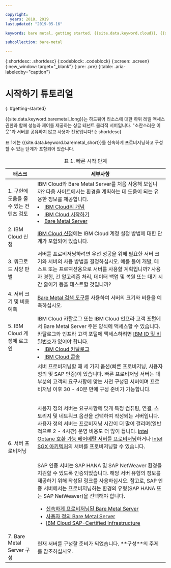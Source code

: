 ```yaml
---

copyright:
  years: 2018, 2019
lastupdated: "2019-05-16"

keywords: bare metal, getting started, {{site.data.keyword.cloud}}, {{site.data.keyword.cloud_notm}}

subcollection: bare-metal

---
```


{:shortdesc: .shortdesc}
{:codeblock: .codeblock}
{:screen: .screen}
{:new_window: target="_blank"}
{:pre: .pre}
{:table: .aria-labeledby="caption"}

# 시작하기 튜토리얼
{: #getting-started}

{{site.data.keyword.baremetal_long}}는 하드웨어 리소스에 대한 하위 레벨 액세스 권한과 함께 성능과 제어를 제공하는 싱글 테넌트 물리적 서버입니다. "소란스러운 이웃"과 서버를 공유하지 않고 사용자 전용입니다!
{: shortdesc}

표 1에는 {{site.data.keyword.baremetal_short}}를 신속하게 프로비저닝하고 구성할 수 있는 단계가 포함되어 있습니다.
<table>
   <CAPTION>표 1. 빠른 시작 단계</CAPTION>
   <THEAD>
   <TR>
   <th>태스크</th>
   <th>세부사항</th>
   </TR>
   </THEAD>
   <TBODY>
   <tr>
   <td>1. 구현에 도움을 줄 수 있는 컨텐츠 검토</td>
   <td>IBM Cloud와 Bare Metal Server를 처음 사용해 보십니까? 다음 사이트에서는 환경을 계획하는 데 도움이 되는 유용한 정보를 제공합니다.
   <li><a href="https://ibm.com/cloud-computing/">IBM Cloud의 개념</a></li>
   <li><a href="https://ibm.com/cloud/get-started">IBM Cloud 시작하기</a></li>
   <li><a href="https://www.ibm.com/cloud/bare-metal-servers">Bare Metal Server</a></li>
   </td>
 <tr>
   <td>2. IBM Cloud 신청</td>
   <td><a href="https://cloud.ibm.com/docs/account?topic=account-signup#signing-up-for-ibm-cloud">IBM Cloud 신청</a>에는 IBM Cloud 계정 설정 방법에 대한 단계가 포함되어 있습니다.</td>
 <tr>
   <td>3. 워크로드 사양 판별</td>
   <td>서버를 프로비저닝하려면 우선 성공을 위해 필요한 서버 크기와 서버의 사용 방법을 결정하십시오. 예를 들어 개발, 테스트 또는 프로덕션용으로 서버를 사용할 계획입니까? 사용자 경험, 긴 알고리즘 처리, 데이터 백업 및 복원 또는 대기 시간 줄이기 등을 테스트할 것입니까?</td>  
 <tr>
   <td>4. 서버 크기 및 비용 예측</td>
   <td><a href="https://cloud.ibm.com/gen1/infrastructure/provision/bm">Bare Metal 검색 도구</a>를 사용하여 서버의 크기와 비용을 예측하십시오.</td>
 <tr>
   <td>5. IBM Cloud 계정에 로그인</td>
   <td>IBM Cloud 카탈로그 또는 IBM Cloud 인프라 고객 포털에서 Bare Metal Server 주문 양식에 액세스할 수 있습니다. 카탈로그와 인프라 고객 포털에 액세스하려면 <a href="https://cloud.ibm.com/docs/customer-portal?topic=customer-portal-getting-started#getting-started">IBM ID 및 비밀번호</a>가 있어야 합니다.
   <li><a href="https://cloud.ibm.com/catalog/">IBM Cloud 카탈로그</a></li>
   <li><a href="https://cloud.ibm.com">IBM Cloud 콘솔</a></li>  
   </td>   
<tr>   
   <td>6. 서버 프로비저닝</td>
   <td>서버 프로비저닝할 때 세 가지 옵션(빠른 프로비저닝, 사용자 정의 및 SAP 인증)이 있습니다. 빠른 프로비저닝 서버는 대부분의 고객의 요구사항에 맞는 사전 구성된 서버이며 프로비저닝 이후 30 - 40분 만에 구성 준비가 가능합니다. 


<br>사용자 정의 서버는 요구사항에 맞게 특정 컴퓨팅, 연결, 스토리지 및 네트워크 옵션을 선택하여 작성되는 서버입니다. 사용자 정의 서버는 프로비저닝 시간이 더 많이 걸리며(일반적으로 2 - 4시간) 운영 비용도 더 많이 듭니다. [Intel Optane 호환 가능 베어메탈 서버를 프로비저닝](/docs/bare-metal?topic=bare-metal-provisioning-an-intel-optane-compatible-bare-metal-server#provisioning-an-intel-optane-compatible-bare-metal-server)하거나 [Intel SGX 아키텍처](/docs/bare-metal?topic=bare-metal-provisioning-a-bare-metal-server-with-intel-sgx-architecture#provisioning-a-bare-metal-server-with-intel-sgx-architecture)의 서버를 프로비저닝할 수 있습니다. 

<br>SAP 인증 서버는 SAP HANA 및 SAP NetWeaver 환경을 지원할 수 있도록 인증되었습니다.
해당 서버 유형의 정보를 제공하기 위해 작성된 링크를 사용하십시오. 참고로, SAP 인증 서버에서는 프로비저닝하는 환경의 유형(SAP HANA 또는 SAP NetWeaver)을 선택해야 합니다.<br>
* [신속하게 프로비저닝된 Bare Metal Server](/docs/bare-metal?topic=bare-metal-bm-select-popular-servers)<br>
* [사용자 정의 Bare Metal Server](/docs/bare-metal?topic=bare-metal-ordering-baremetal-server#ordering-baremetal-server)<br>
* [IBM Cloud SAP-Certified Infrastructure](/docs/bare-metal?topic=bare-metal-ibm-cloud-sap-certified-infrastructure#ibm-cloud-sap-certified-infrastructure)
  </td>
 <tr>
   <td>7. Bare Metal Server 구성</td>
   <td>현재 서버를 구성할 준비가 되었습니다. **구성**의 주제를 참조하십시오.</td>
   </td>
   </tr>
   </TBODY>
   </table>
